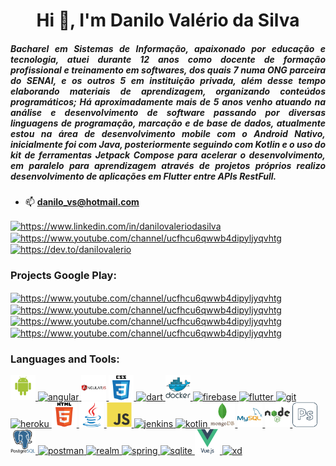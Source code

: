 <!--
**danilovalerio/DaniloValerio** is a ✨ _special_ ✨ repository because its `README.md` (this file) appears on your GitHub profile. -->
<h1 align="center">Hi 👋, I'm Danilo Valério da Silva</h1>
<h5 align="justify">Bacharel em Sistemas de Informação, apaixonado por educação e tecnologia, atuei durante 12 anos como docente de formação profissional e treinamento em softwares, dos quais 7 numa ONG parceira do SENAI, e os outros 5 em instituição privada, além desse tempo elaborando materiais de aprendizagem, organizando conteúdos programáticos; Há aproximadamente mais de 5 anos venho atuando na análise e desenvolvimento de software passando por diversas linguagens de programação, marcação e de base de dados, atualmente estou na área de desenvolvimento mobile com o Android Nativo, inicialmente foi com Java, posteriormente seguindo com Kotlin e o uso do kit de ferramentas Jetpack Compose para acelerar o desenvolvimento, em paralelo para aprendizagem através de projetos próprios realizo desenvolvimento de aplicações em Flutter entre APIs RestFull.</h5>

- 📫 **danilo_vs@hotmail.com**
<p align="left">
<a href="https://linkedin.com/in/https://www.linkedin.com/in/danilovaleriodasilva" target="blank"><img align="center" src="https://raw.githubusercontent.com/rahuldkjain/github-profile-readme-generator/master/src/images/icons/Social/linked-in-alt.svg" alt="https://www.linkedin.com/in/danilovaleriodasilva" height="30" width="40" /></a>
<a href="https://www.youtube.com/c/https://www.youtube.com/channel/ucfhcu6qwwb4dipyljyqvhtg" target="blank"><img align="center" src="https://raw.githubusercontent.com/rahuldkjain/github-profile-readme-generator/master/src/images/icons/Social/youtube.svg" alt="https://www.youtube.com/channel/ucfhcu6qwwb4dipyljyqvhtg" height="30" width="40" /></a>
  <a href="https://dev.to/https://dev.to/danilovalerio" target="blank"><img align="center" src="https://raw.githubusercontent.com/rahuldkjain/github-profile-readme-generator/master/src/images/icons/Social/devto.svg" alt="https://dev.to/danilovalerio" height="30" width="40" /></a>
</p>

<h3 align="left">Projects Google Play:</h3>
<p align="left">
<a href="https://play.google.com/store/apps/details?id=com.danilovalerio.pocketclass" target="blank"><img align="center" src="https://play-lh.googleusercontent.com/rFKZ6gbZ996_a4sTEZeg-HGgXC7olY2fCgu31aJ6ilCJ4uf476rk4hFffyGVDyQ055LZ=w240-h480-rw" alt="https://www.youtube.com/channel/ucfhcu6qwwb4dipyljyqvhtg" height="40" width="40" /></a>
<a href="https://play.google.com/store/apps/details?id=projetos.danilo.carteirasdigitais" target="blank"><img align="center" src="https://play-lh.googleusercontent.com/VaBwQPedo3PGJV_LGf_DWxY92GaSk9OE-4L4S2dWajbgzUR6938CRL62sHRQvP6ULg=s48-rw" alt="https://www.youtube.com/channel/ucfhcu6qwwb4dipyljyqvhtg" height="40" width="40" /></a>
<a href="https://play.google.com/store/apps/details?id=com.projetos.danilo.pomodor_tech_work" target="blank"><img align="center" src="https://play-lh.googleusercontent.com/j2zU0rHyJ_PV1ywda_nUQhYQ-KZusq6et9tREDhvDq3gyz_wcmSb8wcbFBHLADstvQOB=w240-h480-rw" alt="https://www.youtube.com/channel/ucfhcu6qwwb4dipyljyqvhtg" height="40" width="40" /></a>
<a href="https://play.google.com/store/apps/details?id=projetos.danilo.todolist" target="blank"><img align="center" src="https://play-lh.googleusercontent.com/9xPYhHN7BEsrv8dQbyxuNTcjo_Iq9P0l92H9nl_1G-c67TRoPyNWVWLRGJnopnU4-sg=w240-h480-rw" alt="https://www.youtube.com/channel/ucfhcu6qwwb4dipyljyqvhtg" height="40" width="40" /></a>
</p>



<!-- [![Top Langs](https://github-readme-stats.vercel.app/api/top-langs/?username=danilovalerio&layout=compact&theme=dark)](https://github.com/anuraghazra/github-readme-stats) -->

<!-- [![Top Langs](https://github-readme-stats.vercel.app/api/top-langs/?username=danilovalerio&layout=compact&theme=dark)](https://github.com/anuraghazra/github-readme-stats) -->

<h3 align="left">Languages and Tools:</h3>
<p align="left"> <a href="https://developer.android.com" target="_blank" rel="noreferrer"> <img src="https://raw.githubusercontent.com/devicons/devicon/master/icons/android/android-original-wordmark.svg" alt="android" width="40" height="40"/> </a> <a href="https://angular.io" target="_blank" rel="noreferrer"> <img src="https://angular.io/assets/images/logos/angular/angular.svg" alt="angular" width="40" height="40"/> </a> <a href="https://angular.io" target="_blank" rel="noreferrer"> <img src="https://raw.githubusercontent.com/devicons/devicon/master/icons/angularjs/angularjs-original-wordmark.svg" alt="angularjs" width="40" height="40"/> </a> <a href="https://www.w3schools.com/css/" target="_blank" rel="noreferrer"> <img src="https://raw.githubusercontent.com/devicons/devicon/master/icons/css3/css3-original-wordmark.svg" alt="css3" width="40" height="40"/> </a> <a href="https://dart.dev" target="_blank" rel="noreferrer"> <img src="https://www.vectorlogo.zone/logos/dartlang/dartlang-icon.svg" alt="dart" width="40" height="40"/> </a> <a href="https://www.docker.com/" target="_blank" rel="noreferrer"> <img src="https://raw.githubusercontent.com/devicons/devicon/master/icons/docker/docker-original-wordmark.svg" alt="docker" width="40" height="40"/> </a> <a href="https://firebase.google.com/" target="_blank" rel="noreferrer"> <img src="https://www.vectorlogo.zone/logos/firebase/firebase-icon.svg" alt="firebase" width="40" height="40"/> </a> <a href="https://flutter.dev" target="_blank" rel="noreferrer"> <img src="https://www.vectorlogo.zone/logos/flutterio/flutterio-icon.svg" alt="flutter" width="40" height="40"/> </a> <a href="https://git-scm.com/" target="_blank" rel="noreferrer"> <img src="https://www.vectorlogo.zone/logos/git-scm/git-scm-icon.svg" alt="git" width="40" height="40"/> </a> <a href="https://heroku.com" target="_blank" rel="noreferrer"> <img src="https://www.vectorlogo.zone/logos/heroku/heroku-icon.svg" alt="heroku" width="40" height="40"/> </a> <a href="https://www.w3.org/html/" target="_blank" rel="noreferrer"> <img src="https://raw.githubusercontent.com/devicons/devicon/master/icons/html5/html5-original-wordmark.svg" alt="html5" width="40" height="40"/> </a> <a href="https://www.java.com" target="_blank" rel="noreferrer"> <img src="https://raw.githubusercontent.com/devicons/devicon/master/icons/java/java-original.svg" alt="java" width="40" height="40"/> </a> <a href="https://developer.mozilla.org/en-US/docs/Web/JavaScript" target="_blank" rel="noreferrer"> <img src="https://raw.githubusercontent.com/devicons/devicon/master/icons/javascript/javascript-original.svg" alt="javascript" width="40" height="40"/> </a> <a href="https://www.jenkins.io" target="_blank" rel="noreferrer"> <img src="https://www.vectorlogo.zone/logos/jenkins/jenkins-icon.svg" alt="jenkins" width="40" height="40"/> </a> <a href="https://kotlinlang.org" target="_blank" rel="noreferrer"> <img src="https://www.vectorlogo.zone/logos/kotlinlang/kotlinlang-icon.svg" alt="kotlin" width="40" height="40"/> </a> <a href="https://www.mongodb.com/" target="_blank" rel="noreferrer"> <img src="https://raw.githubusercontent.com/devicons/devicon/master/icons/mongodb/mongodb-original-wordmark.svg" alt="mongodb" width="40" height="40"/> </a> <a href="https://www.mysql.com/" target="_blank" rel="noreferrer"> <img src="https://raw.githubusercontent.com/devicons/devicon/master/icons/mysql/mysql-original-wordmark.svg" alt="mysql" width="40" height="40"/> </a> <a href="https://nodejs.org" target="_blank" rel="noreferrer"> <img src="https://raw.githubusercontent.com/devicons/devicon/master/icons/nodejs/nodejs-original-wordmark.svg" alt="nodejs" width="40" height="40"/> </a> <a href="https://www.photoshop.com/en" target="_blank" rel="noreferrer"> <img src="https://raw.githubusercontent.com/devicons/devicon/master/icons/photoshop/photoshop-line.svg" alt="photoshop" width="40" height="40"/> </a> <a href="https://www.postgresql.org" target="_blank" rel="noreferrer"> <img src="https://raw.githubusercontent.com/devicons/devicon/master/icons/postgresql/postgresql-original-wordmark.svg" alt="postgresql" width="40" height="40"/> </a> <a href="https://postman.com" target="_blank" rel="noreferrer"> <img src="https://www.vectorlogo.zone/logos/getpostman/getpostman-icon.svg" alt="postman" width="40" height="40"/> </a> <a href="https://realm.io/" target="_blank" rel="noreferrer"> <img src="https://raw.githubusercontent.com/bestofjs/bestofjs-webui/8665e8c267a0215f3159df28b33c365198101df5/public/logos/realm.svg" alt="realm" width="40" height="40"/> </a> <a href="https://spring.io/" target="_blank" rel="noreferrer"> <img src="https://www.vectorlogo.zone/logos/springio/springio-icon.svg" alt="spring" width="40" height="40"/> </a> <a href="https://www.sqlite.org/" target="_blank" rel="noreferrer"> <img src="https://www.vectorlogo.zone/logos/sqlite/sqlite-icon.svg" alt="sqlite" width="40" height="40"/> </a> <a href="https://vuejs.org/" target="_blank" rel="noreferrer"> <img src="https://raw.githubusercontent.com/devicons/devicon/master/icons/vuejs/vuejs-original-wordmark.svg" alt="vuejs" width="40" height="40"/> </a> <a href="https://www.adobe.com/products/xd.html" target="_blank" rel="noreferrer"> <img src="https://cdn.worldvectorlogo.com/logos/adobe-xd.svg" alt="xd" width="40" height="40"/> </a> </p>

